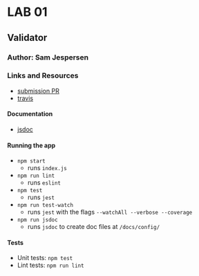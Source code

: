 # LAB 01 

## Validator

### Author: Sam Jespersen

### Links and Resources
* [submission PR](https://github.com/sam-jespersen-401-advanced-javascript/lab-01/pull/1)
* [travis](https://travis-ci.com/sam-jespersen-401-advanced-javascript/lab-01a)

#### Documentation
* [jsdoc](./docs)

#### Running the app

* `npm start`
    * runs `index.js`
* `npm run lint`
    *   runs `eslint`
* `npm test`
    * runs `jest`
* `npm run test-watch`
    *   runs `jest` with the flags `--watchAll --verbose --coverage`
* `npm run jsdoc`
    * runs `jsdoc` to create doc files at `/docs/config/`

  
#### Tests
* Unit tests: `npm test`
* Lint tests: `npm run lint`